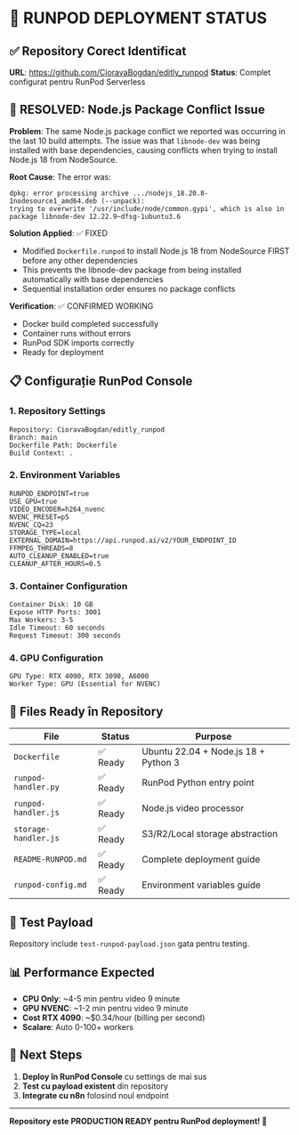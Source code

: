 # 🎯 RUNPOD DEPLOYMENT STATUS

## ✅ Repository Corect Identificat

**URL**: https://github.com/CioravaBogdan/editly_runpod
**Status**: Complet configurat pentru RunPod Serverless

## 🚨 RESOLVED: Node.js Package Conflict Issue

**Problem**: The same Node.js package conflict we reported was occurring in the last 10 build attempts. The issue was that `libnode-dev` was being installed with base dependencies, causing conflicts when trying to install Node.js 18 from NodeSource.

**Root Cause**: The error was:

```
dpkg: error processing archive .../nodejs_18.20.8-1nodesource1_amd64.deb (--unpack):
trying to overwrite '/usr/include/node/common.gypi', which is also in package libnode-dev 12.22.9~dfsg-1ubuntu3.6
```

**Solution Applied**: ✅ FIXED

- Modified `Dockerfile.runpod` to install Node.js 18 from NodeSource FIRST before any other dependencies
- This prevents the libnode-dev package from being installed automatically with base dependencies
- Sequential installation order ensures no package conflicts

**Verification**: ✅ CONFIRMED WORKING

- Docker build completed successfully
- Container runs without errors
- RunPod SDK imports correctly
- Ready for deployment

## 📋 Configurație RunPod Console

### 1. Repository Settings

```
Repository: CioravaBogdan/editly_runpod
Branch: main
Dockerfile Path: Dockerfile
Build Context: .
```

### 2. Environment Variables

```
RUNPOD_ENDPOINT=true
USE_GPU=true
VIDEO_ENCODER=h264_nvenc
NVENC_PRESET=p5
NVENC_CQ=23
STORAGE_TYPE=local
EXTERNAL_DOMAIN=https://api.runpod.ai/v2/YOUR_ENDPOINT_ID
FFMPEG_THREADS=8
AUTO_CLEANUP_ENABLED=true
CLEANUP_AFTER_HOURS=0.5
```

### 3. Container Configuration

```
Container Disk: 10 GB
Expose HTTP Ports: 3001
Max Workers: 3-5
Idle Timeout: 60 seconds
Request Timeout: 300 seconds
```

### 4. GPU Configuration

```
GPU Type: RTX 4090, RTX 3090, A6000
Worker Type: GPU (Essential for NVENC)
```

## 🚀 Files Ready în Repository

| File                 | Status   | Purpose                              |
| -------------------- | -------- | ------------------------------------ |
| `Dockerfile`         | ✅ Ready | Ubuntu 22.04 + Node.js 18 + Python 3 |
| `runpod-handler.py`  | ✅ Ready | RunPod Python entry point            |
| `runpod-handler.js`  | ✅ Ready | Node.js video processor              |
| `storage-handler.js` | ✅ Ready | S3/R2/Local storage abstraction      |
| `README-RUNPOD.md`   | ✅ Ready | Complete deployment guide            |
| `runpod-config.md`   | ✅ Ready | Environment variables guide          |

## 🧪 Test Payload

Repository include `test-runpod-payload.json` gata pentru testing.

## 📊 Performance Expected

- **CPU Only**: ~4-5 min pentru video 9 minute
- **GPU NVENC**: ~1-2 min pentru video 9 minute
- **Cost RTX 4090**: ~$0.34/hour (billing per second)
- **Scalare**: Auto 0-100+ workers

## 🎯 Next Steps

1. **Deploy în RunPod Console** cu settings de mai sus
2. **Test cu payload existent** din repository
3. **Integrate cu n8n** folosind noul endpoint

---

**Repository este PRODUCTION READY pentru RunPod deployment! 🚀**
